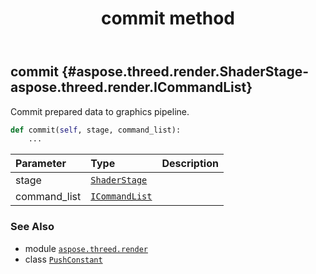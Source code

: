 ﻿---
title: commit method
second_title: Aspose.3D for Python via .NET API References
description: 
type: docs
weight: 20
url: /python-net/aspose.threed.render/pushconstant/commit/
is_root: false
---

## commit {#aspose.threed.render.ShaderStage-aspose.threed.render.ICommandList}

Commit prepared data to graphics pipeline.



```python
def commit(self, stage, command_list):
    ...
```


| Parameter | Type | Description |
| :- | :- | :- |
| stage | [`ShaderStage`](/3d/python-net/aspose.threed.render/shaderstage) |  |
| command_list | [`ICommandList`](/3d/python-net/aspose.threed.render/icommandlist) |  |



### See Also
* module [`aspose.threed.render`](../../)
* class [`PushConstant`](/3d/python-net/aspose.threed.render/pushconstant)
